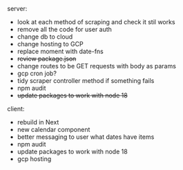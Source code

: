 server:
- look at each method of scraping and check it stil works
- remove all the code for user auth
- change db to cloud
- change hosting to GCP
- replace moment with date-fns
- ~~review package.json~~
- change routes to be GET requests with body as params
- gcp cron job?
- tidy scraper controller method if something fails
- npm audit
- ~~update packages to work with node 18~~

client:
- rebuild in Next
- new calendar component
- better messaging to user what dates have items
- npm audit
- update packages to work with node 18
- gcp hosting
